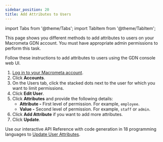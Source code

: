 ```yaml
---
sidebar_position: 20
title: Add Attributes to Users
---
```


import Tabs from '@theme/Tabs';
import TabItem from '@theme/TabItem';

This page shows you different methods to add attributes to users on your Macrometa GDN account. You must have appropriate admin permissions to perform this task.

<Tabs groupId="operating-systems">
<TabItem value="console" label="Web Console">

Follow these instructions to add attributes to users using the GDN console web UI.

1. [Log in to your Macrometa account](https://auth-play.macrometa.io/).
2. Click **Accounts**.
3. On the Users tab, click the stacked dots next to the user for which you want to limit permissions.
4. Click **Edit User**.
5. Click **Attributes** and provide the following details:
    - **Attribute -** First level of permission. For example, `employee`.
    - **Value -** Second level of permission. For example, `staff` or `admin`.
6. Click **Add Attribute** if you want to add more attributes.
7. Click **Update**.

</TabItem>
<TabItem value="api" label="REST API">

Use our interactive API Reference with code generation in 18 programming languages to [Update User Attributes](https://macrometa.com/docs/api#/operations/CreateTheAttributesForUser).

</TabItem>
</Tabs>
